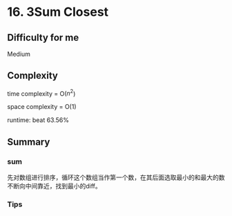 # 16. 3Sum Closest
## Difficulty for me
Medium

## Complexity
time complexity = O($n^2$)

space complexity = O(1)

runtime: beat 63.56%

## Summary
### sum
先对数组进行排序，循环这个数组当作第一个数，在其后面选取最小的和最大的数不断向中间靠近，找到最小的diff。

### Tips